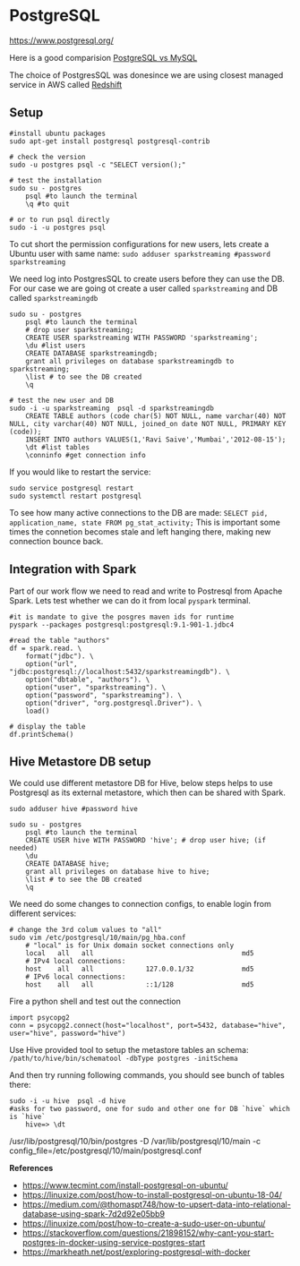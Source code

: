 # PostgreSQL

https://www.postgresql.org/

Here is a good comparision [PostgreSQL vs MySQL](https://www.postgresqltutorial.com/postgresql-vs-mysql/) 

The choice of PostgresSQL was donesince we are using closest managed service in AWS called [Redshift](https://aws.amazon.com/redshift/)
 
## Setup

```
#install ubuntu packages
sudo apt-get install postgresql postgresql-contrib

# check the version
sudo -u postgres psql -c "SELECT version();"

# test the installation
sudo su - postgres
    psql #to launch the terminal
    \q #to quit

# or to run psql directly
sudo -i -u postgres psql

```

To cut short the permission configurations for new users, lets create a Ubuntu user with same name: 
`sudo adduser sparkstreaming #password sparkstreaming` 

We need log into PostgresSQL to create users before they can use the DB.
For our case we are going ot create a user called `sparkstreaming` and DB called `sparkstreamingdb`

```
sudo su - postgres
    psql #to launch the terminal
    # drop user sparkstreaming;
    CREATE USER sparkstreaming WITH PASSWORD 'sparkstreaming'; 
    \du #list users
    CREATE DATABASE sparkstreamingdb;
    grant all privileges on database sparkstreamingdb to sparkstreaming;
    \list # to see the DB created
    \q

# test the new user and DB
sudo -i -u sparkstreaming  psql -d sparkstreamingdb
    CREATE TABLE authors (code char(5) NOT NULL, name varchar(40) NOT NULL, city varchar(40) NOT NULL, joined_on date NOT NULL, PRIMARY KEY (code));
    INSERT INTO authors VALUES(1,'Ravi Saive','Mumbai','2012-08-15');
    \dt #list tables
    \conninfo #get connection info
```

If you would like to restart the service:

```
sudo service postgresql restart
sudo systemctl restart postgresql
```

To see how many active connections to the DB are made:
`SELECT pid, application_name, state FROM pg_stat_activity;`
This is important some times the connetion becomes stale and left hanging there, making new connection bounce back.

## Integration with Spark

Part of our work flow we need to read and write to Postresql from Apache Spark. 
Lets test whether we can do it from local `pyspark` terminal.

```
#it is mandate to give the posgres maven ids for runtime
pyspark --packages postgresql:postgresql:9.1-901-1.jdbc4

#read the table "authors" 
df = spark.read. \
    format("jdbc"). \
    option("url", "jdbc:postgresql://localhost:5432/sparkstreamingdb"). \
    option("dbtable", "authors"). \
    option("user", "sparkstreaming"). \
    option("password", "sparkstreaming"). \
    option("driver", "org.postgresql.Driver"). \
    load()

# display the table
df.printSchema()
```

## Hive Metastore DB setup

We could use different metastore DB for Hive, below steps helps to use Postgresql as its external metastore,
which then can be shared with Spark.

```
sudo adduser hive #password hive

sudo su - postgres
    psql #to launch the terminal
    CREATE USER hive WITH PASSWORD 'hive'; # drop user hive; (if needed)
    \du
    CREATE DATABASE hive;
    grant all privileges on database hive to hive;
    \list # to see the DB created
    \q
```

We need do some changes to connection configs, to enable login from different services:

```
# change the 3rd colum values to "all"
sudo vim /etc/postgresql/10/main/pg_hba.conf
    # "local" is for Unix domain socket connections only
    local   all   all                                     md5
    # IPv4 local connections:
    host    all   all             127.0.0.1/32            md5
    # IPv6 local connections:
    host    all   all             ::1/128                 md5

```

Fire a python shell and test out the connection

```    
import psycopg2
conn = psycopg2.connect(host="localhost", port=5432, database="hive", user="hive", password="hive")
```

Use Hive provided tool to setup the metastore tables an schema:
`/path/to/hive/bin/schematool -dbType postgres -initSchema`

And then try running following commands, you should see bunch of tables there:
```shell script
sudo -i -u hive  psql -d hive
#asks for two password, one for sudo and other one for DB `hive` which is `hive`
    hive=> \dt
```

/usr/lib/postgresql/10/bin/postgres -D /var/lib/postgresql/10/main -c config_file=/etc/postgresql/10/main/postgresql.conf

**References**
- https://www.tecmint.com/install-postgresql-on-ubuntu/
- https://linuxize.com/post/how-to-install-postgresql-on-ubuntu-18-04/
- https://medium.com/@thomaspt748/how-to-upsert-data-into-relational-database-using-spark-7d2d92e05bb9
- https://linuxize.com/post/how-to-create-a-sudo-user-on-ubuntu/
- https://stackoverflow.com/questions/21898152/why-cant-you-start-postgres-in-docker-using-service-postgres-start
- https://markheath.net/post/exploring-postgresql-with-docker




